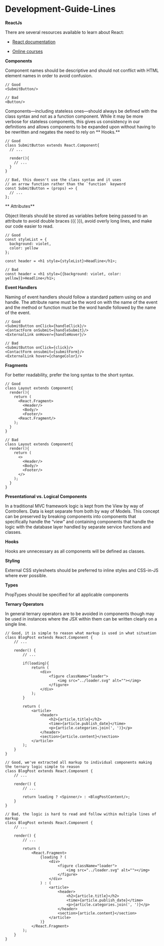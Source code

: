 # Development-Guide-Lines

**ReactJs**


There are several resources available to learn about React:

- [React documentation](https://reactjs.org/docs/getting-started.html)

- [Online courses](https://reactjs.org/community/courses.html)

**Components**

Component names should be descriptive and should not conflict with HTML element names in order to avoid confusion.

```
// Good
<SubmitButton/>

// Bad
<Button/>
```

Components—including stateless ones—should always be defined with the class syntax and not as a function component. While it may be more verbose for stateless components, this gives us consistency in our definitions and allows components to be expanded upon without having to be rewritten and negates the need to rely on ** Hooks.**

```
// Good
class SubmitButton extends React.Component{
  // ...
  
  render(){
    // ...
  }
}

// Bad, this doesn't use the class syntax and it uses
// an arrow function rather than the `function` keyword
const SubmitButton = (props) => {
  // ...
};
```
**
Attributes**

Object literals should be stored as variables before being passed to an attribute to avoid double braces ({{ }}), avoid overly long lines, and make our code easier to read.

```
// Good
const styleList = {
  background: violet,
  color: yellow
};

const header = <h1 style={styleList}>Headline</h1>;

// Bad
const header = <h1 style={{background: violet, color: yellow}}>Headline</h1>;
```

**Event Handlers**

Naming of event handlers should follow a standard pattern using on and handle. The attribute name must be the word on with the name of the event and the method or function must be the word handle followed by the name of the event.

```
// Good
<SubmitButton onClick={handleClick}/>
<ContactForm onSubmit={handleSubmit}/>
<ExternalLink onHover={handleHover}/>

// Bad
<SubmitButton onClick={click}/>
<ContactForm onsubmit={submitForm}/>
<ExternalLink hover={changeColor}/>
```

**Fragments**

For better readability, prefer the long syntax to the short syntax.

```
// Good
class Layout extends Component{
  render(){
    return (
      <React.Fragment>
        <Header/>
        <Body/>
        <Footer/>
      <React.Fragment/>
    );
  }
}

// Bad
class Layout extends Component{
  render(){
    return (
      <>
        <Header/>
        <Body/>
        <Footer/>
      </>
    );
  }
}
```

**Presentational vs. Logical Components**

In a traditional MVC framework logic is kept from the View by way of Controllers. Data is kept separate from both by way of Models. This concept can be preserved by breaking components into components that specifically handle the “view” and containing components that handle the logic with the database layer handled by separate service functions and classes. 

**Hooks**

Hooks are unnecessary as all components will be defined as classes.

**Styling**

External CSS stylesheets should be preferred to inline styles and CSS-in-JS where ever possible.

**Types**

PropTypes should be specified for all applicable components

**Ternary Operators**

In general ternary operators are to be avoided in components though may be used in instances where the JSX within them can be written clearly on a single line.

```
// Good, it is simple to reason what markup is used in what situation
class BlogPost extends React.Component {
	// ...

	render() {
		// ...
	
		if(loading){
			return (
				<div>
					<figure className="loader">
						<img src="../loader.svg" alt=""></img>
					</figure>
				</div>
			);
		}
	
		return (
			<article>
				<header>
					<h2>{article.title}</h2>
					<time>{article.publish_date}</time>
					<p>{article.categories.join(', ')}</p>
				</header>
				<section>{article.content}</section>
			</article>
		);
	}
}

// Good, we've extracted all markup to individual components making the ternary logic simple to reason 
class BlogPost extends React.Component {
	// ...

	render() {
		// ...
	
		return loading ? <Spinner/> : <BlogPostContent/>;
	}
}

// Bad, the logic is hard to read and follow within multiple lines of markup
class BlogPost extends React.Component {
	// ...

	render() {
		// ...
		
		return (
			<React.Fragment>
				{loading ? (
					<div>
						<figure className="loader">
							<img src="../loader.svg" alt=""></img>
						</figure>
					</div>
				) : (
					<article>
						<header>
							<h2>{article.title}</h2>
							<time>{article.publish_date}</time>
							<p>{article.categories.join(', ')}</p>
						</header>
						<section>{article.content}</section>
					</article>
				)}
			</React.Fragment>
		);
	}
}
```


